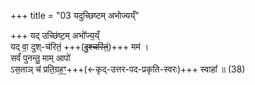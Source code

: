 +++
title = "03 यदुच्छिष्टम् अभोज्यय्ँ"

+++
यद् उच्छि॑ष्ट॒म् अभो᳚ज्य॒य्ँ  
यद् वा॒ दुश्-च॑रितं॒ +++(~~दु॒श्चरि॑तं॒~~)+++ मम॑ ।  
सर्वं॑ पुनन्तु॒ माम् आपो॑  
ऽस॒ताञ् च॑ प्रति॒ग्रह॒ꣳ॒+++(←कृद्-उत्तर-पद-प्रकृति-स्वरः)+++ स्वाहा᳚ ॥ (38)
